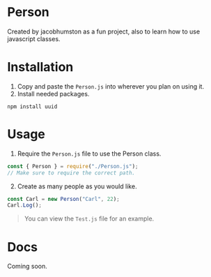 # Person

Created by jacobhumston as a fun project, also to learn how to use javascript classes.

# Installation

1. Copy and paste the `Person.js` into wherever you plan on using it.
2. Install needed packages.

```
npm install uuid
```

# Usage

1. Require the `Person.js` file to use the Person class.

```javascript
const { Person } = require("./Person.js");
// Make sure to require the correct path.
```

2. Create as many people as you would like.

```javascript
const Carl = new Person("Carl", 22);
Carl.Log();
```

> You can view the `Test.js` file for an example.

# Docs

Coming soon.
